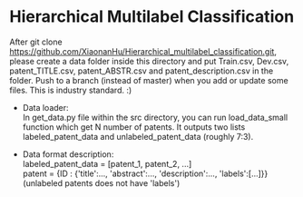 # Hierarchical Multilabel Classification

After git clone https://github.com/XiaonanHu/Hierarchical_multilabel_classification.git, please create a data folder inside this directory and put Train.csv, Dev.csv, patent_TITLE.csv, patent_ABSTR.csv and patent_description.csv in the folder. Push to a branch (instead of master) when you add or update some files. This is industry standard. :) 

- Data loader:  
	In get_data.py file within the src directory, you can run load_data_small function which get N number of patents. It outputs two lists labeled_patent_data and unlabeled_patent_data (roughly 7:3). 

- Data format description:  
     labeled_patent_data = \[patent_1, patent_2, ...\]   
     patent = {ID : {'title':..., 'abstract':..., 'description':..., 'labels':\[...\]}}  
     (unlabeled patents does not have 'labels')



